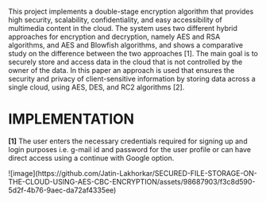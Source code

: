 <h7>This project implements a double-stage encryption algorithm that provides high security, scalability, confidentiality, and easy accessibility of multimedia content in the cloud. The system uses two different hybrid approaches for encryption and decryption, namely AES and RSA algorithms, and AES and Blowfish algorithms, and shows a comparative study on the difference between the two approaches [1]. The main goal is to securely store and access data in the cloud that is not controlled by the owner of the data. In this paper an approach is used that ensures the security and privacy of client-sensitive information by storing data across a single cloud, using AES, DES, and RC2 algorithms [2].</h7>

<b><h1> IMPLEMENTATION</h1></b>
<p>
<b>[1]</b> The user enters the necessary credentials required for signing up and login purposes i.e. g-mail id and password for the user profile or can have direct access using a continue with Google option.</p>
![image](https://github.com/Jatin-Lakhorkar/SECURED-FILE-STORAGE-ON-THE-CLOUD-USING-AES-CBC-ENCRYPTION/assets/98687903/f3c8d590-5d2f-4b76-9aec-da72af4335ee)
